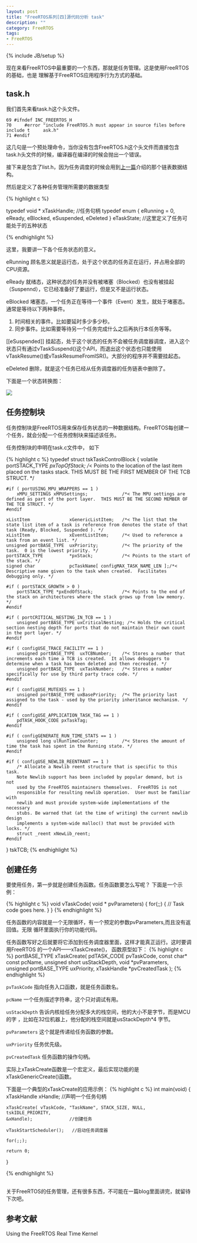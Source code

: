 ```yaml
---
layout: post
title: "FreeRTOS系列[四]源代码分析 task"
description: ""
category: FreeRTOS
tags: 
- FreeRTOS
---
```

{% include JB/setup %}




现在来看FreeRTOS中最重要的一个东西，那就是任务管理。这是使用FreeRTOS的基础，也是
理解基于FreeRTOS应用程序行为方式的基础。

##  task.h

我们首先来看task.h这个头文件。

    69 #ifndef INC_FREERTOS_H
    70     #error "include FreeRTOS.h must appear in source files before include t     ask.h"
    71 #endif

这几句是一个预处理命令，当你没有包含FreeRTOS.h这个头文件而直接包含task.h头文件的时候，编译器在编译的时候会抛出一个错误。

接下来是包含了list.h，因为任务调度的时候会用到[上一篇](/freertos/2013/08/15/freertos_sourcecode_analyse2/)介绍的那个链表数据结构。

然后是定义了各种任务管理所需要的数据类型

{%   highlight  c %}

typedef void * xTaskHandle;        //任务句柄
typedef enum
{
    eRunning = 0,
    eReady,
    eBlocked,
    eSuspended,
    eDeleted
} eTaskState;         //这里定义了任务可能处于的五种状态

{%   endhighlight %}

这里，我要讲一下各个任务状态的意义。
   
eRunning 顾名思义就是运行态，处于这个状态的任务正在运行，并占用全部的CPU资源。

eReady  就绪态，这种状态的任务并没有被堵塞（Blocked）也没有被挂起（Suspennd），它已经准备好了要运行，但是又不是运行状态。

eBlocked 堵塞态，一个任务正在等待一个事件（Event）发生，就处于堵塞态。通常是等待以下两种事件。
    
   1. 时间相关的事件。比如要延时多少多少秒。
   2. 同步事件。比如需要等待另一个任务完成什么之后再执行本任务等等。
 
[[eSuspended]] 挂起态，处于这个状态的任务不会被任务调度器调度，进入这个状态只有通过vTaskSuspend()这个API，而退出这个状态也只能使用vTaskResume()或vTaskResumeFromISR()。大部分的程序并不需要挂起态。

eDeleted  删除，就是这个任务已经从任务调度器的任务链表中删除了。

下面是一个状态转换图：

![](/images/freertos/taskstates.png)

## 任务控制块

任务控制块是FreeRTOS用来保存任务状态的一种数据结构。FreeRTOS每创建一个任务，就会分配一个任务控制块来描述该任务。

任务控制块的申明在task.c文件中， 如下

{% highlight c %}
typedef struct tskTaskControlBlock
{
	volatile portSTACK_TYPE	*pxTopOfStack;		/*< Points to the location of the last item placed on the tasks stack.  THIS MUST BE THE FIRST MEMBER OF THE TCB STRUCT. */

	#if ( portUSING_MPU_WRAPPERS == 1 )
		xMPU_SETTINGS xMPUSettings;				/*< The MPU settings are defined as part of the port layer.  THIS MUST BE THE SECOND MEMBER OF THE TCB STRUCT. */
	#endif

	xListItem				xGenericListItem;	/*< The list that the state list item of a task is reference from denotes the state of that task (Ready, Blocked, Suspended ). */
	xListItem				xEventListItem;		/*< Used to reference a task from an event list. */
	unsigned portBASE_TYPE	uxPriority;			/*< The priority of the task.  0 is the lowest priority. */
	portSTACK_TYPE			*pxStack;			/*< Points to the start of the stack. */
	signed char				pcTaskName[ configMAX_TASK_NAME_LEN ];/*< Descriptive name given to the task when created.  Facilitates debugging only. */

	#if ( portSTACK_GROWTH > 0 )
		portSTACK_TYPE *pxEndOfStack;			/*< Points to the end of the stack on architectures where the stack grows up from low memory. */
	#endif

	#if ( portCRITICAL_NESTING_IN_TCB == 1 )
		unsigned portBASE_TYPE uxCriticalNesting; /*< Holds the critical section nesting depth for ports that do not maintain their own count in the port layer. */
	#endif

	#if ( configUSE_TRACE_FACILITY == 1 )
		unsigned portBASE_TYPE	uxTCBNumber;	/*< Stores a number that increments each time a TCB is created.  It allows debuggers to determine when a task has been deleted and then recreated. */
		unsigned portBASE_TYPE  uxTaskNumber;	/*< Stores a number specifically for use by third party trace code. */
	#endif

	#if ( configUSE_MUTEXES == 1 )
		unsigned portBASE_TYPE uxBasePriority;	/*< The priority last assigned to the task - used by the priority inheritance mechanism. */
	#endif

	#if ( configUSE_APPLICATION_TASK_TAG == 1 )
		pdTASK_HOOK_CODE pxTaskTag;
	#endif

	#if ( configGENERATE_RUN_TIME_STATS == 1 )
		unsigned long ulRunTimeCounter;			/*< Stores the amount of time the task has spent in the Running state. */
	#endif

	#if ( configUSE_NEWLIB_REENTRANT == 1 )
		/* Allocate a Newlib reent structure that is specific to this task.
		Note Newlib support has been included by popular demand, but is not
		used by the FreeRTOS maintainers themselves.  FreeRTOS is not
		responsible for resulting newlib operation.  User must be familiar with
		newlib and must provide system-wide implementations of the necessary
		stubs. Be warned that (at the time of writing) the current newlib design
		implements a system-wide malloc() that must be provided with locks. */
		struct _reent xNewLib_reent;
	#endif

} tskTCB;
{% endhighlight %}


## 创建任务

要使用任务，第一步就是创建任务函数。任务函数要怎么写呢？ 下面是一个示例：

{% highlight c %}
void vTaskCode( void * pvParameters)
{
    for(;;)
    {
        // Task code goes here.
    }
}
{% endhighlight %}

任务函数的内容就是一个无限循环，有一个预定的参数pvParameters,而且没有返回值。无限
循环里面执行你的功能代码。

任务函数写好之后就要将它添加到任务调度器里面，这样才能真正运行。这时要调用FreeRTOS
的一个API——xTaskCreate()， 函数原型如下：
{% highlight c %}
portBASE_TYPE  xTaskCreate(
                    pdTASK_CODE pvTaskCode,
                    const char* const pcName,
                    unsigned short usStackDepth,
                    void *pvParameters,
                    unsigned portBASE_TYPE uxPriority,
                    xTaskHandle *pvCreatedTask
                    );
{% endhighlight %}

`pvTaskCode` 指向任务入口函数，就是任务函数名。

`pcName`   一个任务描述字符串，这个只对调试有用。

`usStackDepth`
告诉内核给任务分配多大的栈空间，他的大小不是字节，而是MCU的字
，比如在32位机器上，他分配的栈空间就是usStackDepth*4 字节。

`pvParameters` 这个就是传递给任务函数的参数。

`uxPriority` 任务优先级。

`pvCreatedTask` 任务函数的操作句柄。

实际上xTaskCreate函数是一个宏定义，最后实现功能的是xTaskGenericCreate()函数。

下面是一个典型的xTaskCreate的应用示例：
{% highlight c %}
int
main(void)
{
    xTaskHandle xHandle;     //声明一个任务句柄

    xTaskCreate( vTaskCode, "TaskName", STACK_SIZE, NULL, tskIDLE_PRIORITY,
    &xHandle);              //创建任务

    vTaskStartScheduler();   //启动任务调度器
    
    for(;;);

    return 0;
}

{%  endhighlight %}


## 

关于FreeRTOS的任务管理，还有很多东西，不可能在一篇blog里面讲完，就留待下次吧。

## 参考文献

Using the FreeRTOS Real Time Kernel
